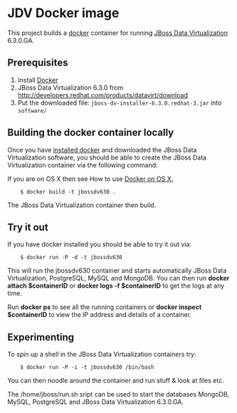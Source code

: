 JDV Docker image
====================

This project builds a [docker](http://www.docker.io) container for running [JBoss Data Virtualization](http://http://www.redhat.com/products/jbossenterprisemiddleware/data-virtualization/) 6.3.0.GA.

## Prerequisites
1. Install [Docker](https://www.docker.io/gettingstarted/#1)
2. JBoss Data Virtualization 6.3.0 from http://developers.redhat.com/products/datavirt/download
2. Put the downloaded file: `jboss-dv-installer-6.3.0.redhat-3.jar` into `software/`

## Building the docker container locally
Once you have [installed docker](https://www.docker.io/gettingstarted/#h_installation) and downloaded the JBoss Data Virtualization software, you should be able to create the JBoss Data Virtualization container via the following command:

If you are on OS X then see How to use [Docker on OS X.](https://github.com/fabric8io/fabric8-docker/blob/master/DockerOnOSX.md)

		$ docker build -t jbossdv630 .

The JBoss Data Virtualization container then build.

## Try it out
If you have docker installed you should be able to try it out via:

		$ docker run -P -d -t jbossdv630

This will run the jbossdv630 container and starts automatically JBoss Data Virtualization, PostgreSQL, MySQL and MongoDB.  You can then run **docker attach $containerID** or **docker logs -f $containerID**  to get the logs at any time.

Run **docker ps** to see all the running containers or **docker inspect $containerID** to view the IP address and details of a container.

## Experimenting
To spin up a shell in the JBoss Data Virtualization containers try:

		$ docker run -P -i -t jbossdv630 /bin/bash

You can then noodle around the container and run stuff & look at files etc.

The /home/jboss/run.sh sript can be used to start the databases MongoDB, MySQL, PostgreSQL and JBoss Data Virtualization 6.3.0.GA.
